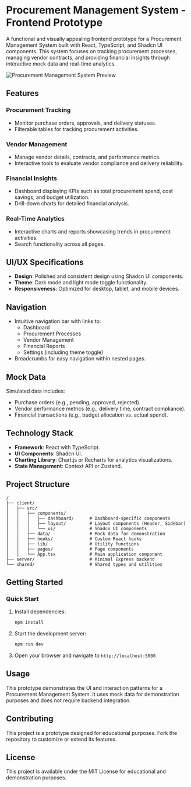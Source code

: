# Procurement Management System - Frontend Prototype

A functional and visually appealing frontend prototype for a Procurement Management System built with React, TypeScript, and Shadcn UI components. This system focuses on tracking procurement processes, managing vendor contracts, and providing financial insights through interactive mock data and real-time analytics.

![Procurement Management System Preview](./preview-image.png)

## Features

### Procurement Tracking
- Monitor purchase orders, approvals, and delivery statuses.
- Filterable tables for tracking procurement activities.

### Vendor Management
- Manage vendor details, contracts, and performance metrics.
- Interactive tools to evaluate vendor compliance and delivery reliability.

### Financial Insights
- Dashboard displaying KPIs such as total procurement spend, cost savings, and budget utilization.
- Drill-down charts for detailed financial analysis.

### Real-Time Analytics
- Interactive charts and reports showcasing trends in procurement activities.
- Search functionality across all pages.

## UI/UX Specifications
- **Design**: Polished and consistent design using Shadcn UI components.
- **Theme**: Dark mode and light mode toggle functionality.
- **Responsiveness**: Optimized for desktop, tablet, and mobile devices.

## Navigation
- Intuitive navigation bar with links to:
  - Dashboard
  - Procurement Processes
  - Vendor Management
  - Financial Reports
  - Settings (including theme toggle)
- Breadcrumbs for easy navigation within nested pages.

## Mock Data
Simulated data includes:
- Purchase orders (e.g., pending, approved, rejected).
- Vendor performance metrics (e.g., delivery time, contract compliance).
- Financial transactions (e.g., budget allocation vs. actual spend).

## Technology Stack

- **Framework**: React with TypeScript.
- **UI Components**: Shadcn UI.
- **Charting Library**: Chart.js or Recharts for analytics visualizations.
- **State Management**: Context API or Zustand.

## Project Structure

```
/
├── client/
│   ├── src/
│   │   ├── components/
│   │   │   ├── dashboard/      # Dashboard-specific components
│   │   │   ├── layout/         # Layout components (Header, Sidebar)
│   │   │   └── ui/             # Shadcn UI components
│   │   ├── data/               # Mock data for demonstration
│   │   ├── hooks/              # Custom React hooks
│   │   ├── lib/                # Utility functions
│   │   ├── pages/              # Page components
│   │   └── App.tsx             # Main application component
├── server/                     # Minimal Express backend
└── shared/                     # Shared types and utilities
```

## Getting Started

### Quick Start

1. Install dependencies:
   ```bash
   npm install
   ```

2. Start the development server:
   ```bash
   npm run dev
   ```

3. Open your browser and navigate to `http://localhost:5000`

## Usage

This prototype demonstrates the UI and interaction patterns for a Procurement Management System. It uses mock data for demonstration purposes and does not require backend integration.

## Contributing

This project is a prototype designed for educational purposes. Fork the repository to customize or extend its features.

## License

This project is available under the MIT License for educational and demonstration purposes.
